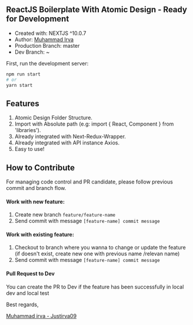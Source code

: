 ## ReactJS Boilerplate With Atomic Design - Ready for Development
- Created with: NEXTJS ^10.0.7
- Author: [Muhammad Irva](https://github.com/justirva09)
- Production Branch: master
- Dev Branch: ~

First, run the development server:

```bash
npm run start
# or
yarn start
```

## Features

1.  Atomic Design Folder Structure.
2.  Import with Absolute path (e.g: import { React, Component } from 'libraries').
3.  Already integrated with Next-Redux-Wrapper.
4.  Already integrated with API instance Axios.
5.  Easy to use!


## How to Contribute

For managing code control and PR candidate, please follow previous commit and branch flow.

#### Work with new feature:

1. Create new branch `feature/feature-name`
2. Send commit with message `[feature-name] commit message`

#### Work with existing feature:

1. Checkout to branch where you wanna to change or update the feature (if doesn't exist, create new one with previous name /relevan name)
2. Send commit with message `[feature-name] commit message`

#### Pull Request to Dev

You can create the PR to Dev if the feature has been successfully in local dev and local test

Best regards,

[Muhammad irva - Justirva09](https://github.com/justirva09)
